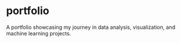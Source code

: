 # portfolio
A portfolio showcasing my journey in data analysis, visualization, and machine learning projects.
